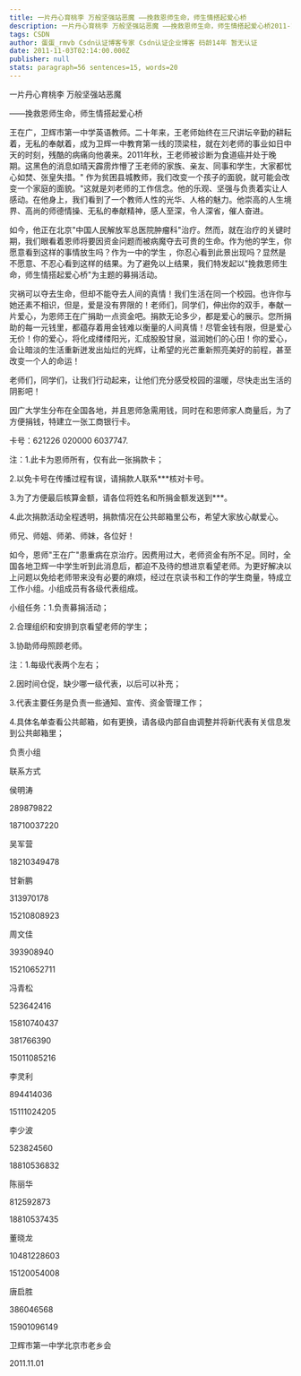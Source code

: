 ```yaml
---
title: 一片丹心育桃李 万般坚强站恶魔 ——挽救恩师生命，师生情搭起爱心桥
description: 一片丹心育桃李 万般坚强站恶魔 ——挽救恩师生命，师生情搭起爱心桥2011-11-03 10:01 (分类:默认分类)                  一片丹心育桃李    万般坚强站恶魔                         ——挽救恩师生命，师生情搭起爱心桥 王在广，卫辉市第一中学英语教师。二十年来，王老师始终在三尺讲坛辛勤的耕耘
tags: CSDN
author: 蛋蛋_rmvb Csdn认证博客专家 Csdn认证企业博客 码龄14年 暂无认证
date: 2011-11-03T02:14:00.000Z
publisher: null
stats: paragraph=56 sentences=15, words=20
---
```

一片丹心育桃李 万般坚强站恶魔

——挽救恩师生命，师生情搭起爱心桥

王在广，卫辉市第一中学英语教师。二十年来，王老师始终在三尺讲坛辛勤的耕耘着，无私的奉献着，成为卫辉一中教育第一线的顶梁柱，就在刘老师的事业如日中天的时刻，残酷的病痛向他袭来。2011年秋，王老师被诊断为食道癌并处于晚期。这黑色的消息如晴天霹雳炸懵了王老师的家族、亲友、同事和学生，大家都忧心如焚、张皇失措。" 作为贫困县城教师，我们改变一个孩子的面貌，就可能会改变一个家庭的面貌。"这就是刘老师的工作信念。他的乐观、坚强与负责着实让人感动。在他身上，我们看到了一个教师人性的光华、人格的魅力。他崇高的人生境界、高尚的师德情操、无私的奉献精神，感人至深，令人深省，催人奋进。

如今，他正在北京"中国人民解放军总医院肿瘤科"治疗。然而，就在治疗的关键时期，我们眼看着恩师将要因资金问题而被病魔夺去可贵的生命。作为他的学生，你愿意看到这样的事情放生吗？作为一中的学生 ，你忍心看到此景出现吗？显然是不愿意、不忍心看到这样的结果。为了避免以上结果，我们特发起以"挽救恩师生命，师生情搭起爱心桥"为主题的募捐活动。

灾祸可以夺去生命，但却不能夺去人间的真情！我们生活在同一个校园。也许你与她还素不相识，但是，爱是没有界限的！老师们，同学们，伸出你的双手，奉献一片爱心，为恩师王在广捐助一点资金吧。捐款无论多少，都是爱心的展示。您所捐助的每一元钱里，都蕴存着用金钱难以衡量的人间真情！尽管金钱有限，但是爱心无价！你的爱心，将化成缕缕阳光，汇成股股甘泉，滋润她们的心田！你的爱心，会让暗淡的生活重新迸发出灿烂的光辉，让希望的光芒重新照亮美好的前程，甚至改变一个人的命运！

老师们，同学们，让我们行动起来，让他们充分感受校园的温暖，尽快走出生活的阴影吧！

因广大学生分布在全国各地，并且恩师急需用钱，同时在和恩师家人商量后，为了方便捐钱，特建立一张工商银行卡。

卡号：621226 020000 6037747.

注：1.此卡为恩师所有，仅有此一张捐款卡；

2.以免卡号在传播过程有误，请捐款人联系***核对卡号。

3.为了方便最后核算金额，请各位将姓名和所捐金额发送到***。

4.此次捐款活动全程透明，捐款情况在公共邮箱里公布，希望大家放心献爱心。

师兄、师姐、师弟、师妹，各位好！

如今，恩师"王在广"患重病在京治疗。因费用过大，老师资金有所不足。同时，全国各地卫辉一中学生听到此消息后，都迫不及待的想进京看望老师。为更好解决以上问题以免给老师带来没有必要的麻烦，经过在京读书和工作的学生商量，特成立工作小组。小组成员有各级代表组成。

小组任务：1.负责募捐活动；

2.合理组织和安排到京看望老师的学生；

3.协助师母照顾老师。

注：1.每级代表两个左右；

2.因时间仓促，缺少哪一级代表，以后可以补充；

3.代表主要任务是负责一些通知、宣传、资金管理工作；

4.具体名单查看公共邮箱，如有更换，请各级内部自由调整并将新代表有关信息发到公共邮箱里；

负责小组

联系方式

侯明涛

289879822

18710037220

吴军营

18210349478

甘新鹏

313970178

15210808923

周文佳

393908940

15210652711

冯青松

523642416

15810740437

381766390

15011085216

李灵利

894414036

15111024205

李少波

523824560

18810536832

陈丽华

812592873

18810537435

董晓龙

10481228603

15120054008

唐启胜

386046568

15901096149

卫辉市第一中学北京市老乡会

2011.11.01
